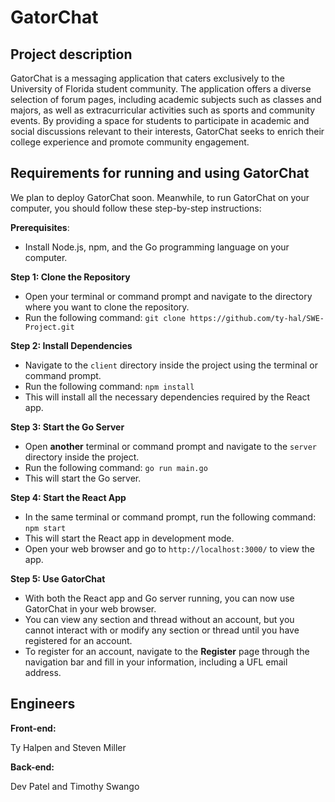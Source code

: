 # GatorChat

## Project description
GatorChat is a messaging application that caters exclusively to the University of Florida student community. The application offers a diverse selection of forum pages, including academic subjects such as classes and majors, as well as extracurricular activities such as sports and community events. By providing a space for students to participate in academic and social discussions relevant to their interests, GatorChat seeks to enrich their college experience and promote community engagement.

## Requirements for running and using GatorChat
We plan to deploy GatorChat soon. Meanwhile, to run GatorChat on your computer, you should follow these step-by-step instructions:

**Prerequisites**:
- Install Node.js, npm, and the Go programming language on your computer.

**Step 1: Clone the Repository**
- Open your terminal or command prompt and navigate to the directory where you want to clone the repository.
- Run the following command: `git clone https://github.com/ty-hal/SWE-Project.git`

**Step 2: Install Dependencies**
- Navigate to the `client` directory inside the project using the terminal or command prompt.
- Run the following command: `npm install`
- This will install all the necessary dependencies required by the React app.

**Step 3: Start the Go Server**
- Open **another** terminal or command prompt and navigate to the `server` directory inside the project.
- Run the following command: `go run main.go`
- This will start the Go server.

**Step 4: Start the React App**
- In the same terminal or command prompt, run the following command: `npm start`
- This will start the React app in development mode.
- Open your web browser and go to `http://localhost:3000/` to view the app.

**Step 5: Use GatorChat**
- With both the React app and Go server running, you can now use GatorChat in your web browser.
- You can view any section and thread without an account, but you cannot interact with or modify any section or thread until you have registered for an account.
- To register for an account, navigate to the **Register** page through the navigation bar and fill in your information, including a UFL email address.

## Engineers
**Front-end:** 

Ty Halpen and Steven Miller

**Back-end:** 

Dev Patel and Timothy Swango
